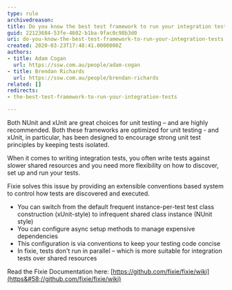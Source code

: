 ```yaml
---
type: rule
archivedreason: 
title: Do you know the best test framework to run your integration tests?
guid: 22123684-53fe-4602-b1ba-9fac0c98b3d0
uri: do-you-know-the-best-test-framework-to-run-your-integration-tests
created: 2020-03-23T17:48:41.0000000Z
authors:
- title: Adam Cogan
  url: https://ssw.com.au/people/adam-cogan
- title: Brendan Richards
  url: https://ssw.com.au/people/brendan-richards
related: []
redirects:
- the-best-test-framework-to-run-your-integration-tests

---
```


Both NUnit and xUnit are great choices for unit testing – and are highly recommended. Both these frameworks are optimized for unit testing - and xUnit, in particular, has been designed to encourage strong unit test principles by keeping tests isolated.

<!--endintro-->

When it comes to writing integration tests, you often write tests against slower shared resources and you need more flexibility on how to discover, set up and run your tests.

Fixie solves this issue by providing an extensible conventions based system to control how tests are discovered and executed.

* You can switch from the default frequent instance-per-test test class construction (xUnit-style) to infrequent shared class instance (NUnit style)
* You can configure async setup methods to manage expensive dependencies
* This configuration is via conventions to keep your testing code concise
* In fixie, tests don't run in parallel – which is more suitable for integration tests over shared resources


Read the Fixie Documentation here:     [https://github.com/fixie/fixie/wiki](https&#58;//github.com/fixie/fixie/wiki)
